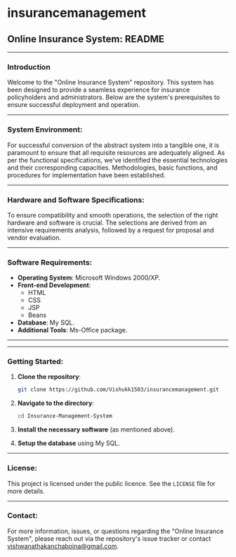 # insurancemanagement

## Online Insurance System: README

---

### Introduction

Welcome to the "Online Insurance System" repository. This system has been designed to provide a seamless experience for insurance policyholders and administrators. Below are the system's prerequisites to ensure successful deployment and operation.

---

### System Environment:

For successful conversion of the abstract system into a tangible one, it is paramount to ensure that all requisite resources are adequately aligned. As per the functional specifications, we've identified the essential technologies and their corresponding capacities. Methodologies, basic functions, and procedures for implementation have been established.

---

### Hardware and Software Specifications:

To ensure compatibility and smooth operations, the selection of the right hardware and software is crucial. The selections are derived from an intensive requirements analysis, followed by a request for proposal and vendor evaluation.

---

### Software Requirements:

- **Operating System**: Microsoft Windows 2000/XP.
- **Front-end Development**:
  - HTML
  - CSS
  - JSP
  - Beans
- **Database**: My SQL.
- **Additional Tools**: Ms-Office package.

---


---

### Getting Started:

1. **Clone the repository**:
   ```bash
   git clone https://github.com/Vishukk1503/insurancemanagement.git
   ```

2. **Navigate to the directory**:
   ```bash
   cd Insurance-Management-System
   ```

3. **Install the necessary software** (as mentioned above).

4. **Setup the database** using My SQL.


---

### License:

This project is licensed under the public licence. See the `LICENSE` file for more details.

---

### Contact:

For more information, issues, or questions regarding the "Online Insurance System", please reach out via the repository's issue tracker or contact vishwanathakanchaboina@gmail.com.


